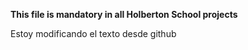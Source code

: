 **This file is mandatory in all Holberton School projects**

Estoy modificando el texto desde github
